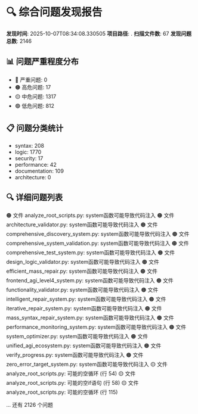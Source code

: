 # 🔍 综合问题发现报告

**发现时间**: 2025-10-07T08:34:08.330505
**项目路径**: .
**扫描文件数**: 67
**发现问题总数**: 2146

## 📊 问题严重程度分布
- 🔴 严重问题: 0
- 🟠 高危问题: 17
- 🟡 中危问题: 1317
- 🟢 低危问题: 812

## 📋 问题分类统计
- syntax: 208
- logic: 1770
- security: 17
- performance: 42
- documentation: 109
- architecture: 0

## 🔍 详细问题列表
🟠 文件 analyze_root_scripts.py: system函数可能导致代码注入
🟠 文件 architecture_validator.py: system函数可能导致代码注入
🟠 文件 comprehensive_discovery_system.py: system函数可能导致代码注入
🟠 文件 comprehensive_system_validation.py: system函数可能导致代码注入
🟠 文件 comprehensive_test_system.py: system函数可能导致代码注入
🟠 文件 design_logic_validator.py: system函数可能导致代码注入
🟠 文件 efficient_mass_repair.py: system函数可能导致代码注入
🟠 文件 frontend_agi_level4_system.py: system函数可能导致代码注入
🟠 文件 functionality_validator.py: system函数可能导致代码注入
🟠 文件 intelligent_repair_system.py: system函数可能导致代码注入
🟠 文件 iterative_repair_system.py: system函数可能导致代码注入
🟠 文件 mass_syntax_repair_system.py: system函数可能导致代码注入
🟠 文件 performance_monitoring_system.py: system函数可能导致代码注入
🟠 文件 system_optimizer.py: system函数可能导致代码注入
🟠 文件 unified_agi_ecosystem.py: system函数可能导致代码注入
🟠 文件 verify_progress.py: system函数可能导致代码注入
🟠 文件 zero_error_target_system.py: system函数可能导致代码注入
🟡 文件 analyze_root_scripts.py: 可能的空循环 (行 54)
🟡 文件 analyze_root_scripts.py: 可能的空if语句 (行 58)
🟡 文件 analyze_root_scripts.py: 可能的空循环 (行 115)

... 还有 2126 个问题